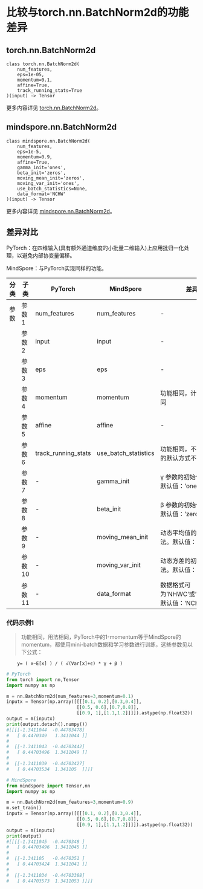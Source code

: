 # 比较与torch.nn.BatchNorm2d的功能差异

## torch.nn.BatchNorm2d

```text
class torch.nn.BatchNorm2d(
    num_features,
    eps=1e-05,
    momentum=0.1,
    affine=True,
    track_running_stats=True
)(input) -> Tensor
```

更多内容详见 [torch.nn.BatchNorm2d](https://pytorch.org/docs/1.8.1/generated/torch.nn.BatchNorm2d.html)。

## mindspore.nn.BatchNorm2d

```text
class mindspore.nn.BatchNorm2d(
    num_features,
    eps=1e-5,
    momentum=0.9,
    affine=True,
    gamma_init='ones',
    beta_init='zeros',
    moving_mean_init='zeros',
    moving_var_init='ones',
    use_batch_statistics=None,
    data_format='NCHW'
)(input) -> Tensor
```

更多内容详见 [mindspore.nn.BatchNorm2d](https://www.mindspore.cn/docs/zh-CN/master/api_python/nn/mindspore.nn.BatchNorm2d.html)。

## 差异对比

PyTorch：‎在四维输入(具有额外通道维度的小批量二维输入)上应用批归一化处理，以避免内部协变量偏移。

MindSpore：与PyTorch实现同样的功能。

| 分类 | 子类 |PyTorch | MindSpore | 差异 |
| --- | --- | --- | --- |---|
|参数 | 参数1 | num_features | num_features | - |
| | 参数2 | input | input | - |
| | 参数3 | eps | eps | - |
| | 参数4 | momentum | momentum |功能相同，计算方式不同 |
| | 参数5 | affine | affine |- |
| | 参数6 | track_running_stats | use_batch_statistics | 功能相同，不同值对应的默认方式不同 |
| | 参数7 | - | gamma_init |γ 参数的初始化方法。默认值：’ones’。 |
| | 参数8 | - | beta_init |β 参数的初始化方法。默认值：’zeros’。 |
| | 参数9 | - | moving_mean_init |动态平均值的初始化方法。默认值：’zeros’。 |
| | 参数10 | - | moving_var_init |动态方差的初始化方法。默认值：’ones’。 |
| | 参数11 | - | data_format |数据格式可为’NHWC’或’NCHW’。默认值：’NCHW’。 |

### 代码示例1

> 功能相同，用法相同，PyTorch中的1-momentum等于MindSpore的momentum，都使用mini-batch数据和学习参数进行训练，这些参数见以下公式：

```text
    y= ( x−E[x] ) / ( √(Var[x]+ϵ) * γ + β )
```

```python
# PyTorch
from torch import nn,Tensor
import numpy as np

m = nn.BatchNorm2d(num_features=3,momentum=0.1)
inputx = Tensor(np.array([[[[0.1, 0.2],[0.3,0.4]],
                          [[0.5, 0.6],[0.7,0.8]],
                          [[0.9, 1],[1.1,1.2]]]]).astype(np.float32))
output = m(inputx)
print(output.detach().numpy())
#[[[[-1.3411044  -0.44703478]
#   [ 0.4470349   1.3411044 ]]
#
#  [[-1.3411043  -0.44703442]
#   [ 0.44703496  1.3411049 ]]
#
#  [[-1.3411039  -0.44703427]
#   [ 0.44703534  1.341105  ]]]]

# MindSpore
from mindspore import Tensor,nn
import numpy as np

m = nn.BatchNorm2d(num_features=3,momentum=0.9)
m.set_train()
inputx = Tensor(np.array([[[[0.1, 0.2],[0.3,0.4]],
                          [[0.5, 0.6],[0.7,0.8]],
                          [[0.9, 1],[1.1,1.2]]]]).astype(np.float32))
output = m(inputx)
print(output)
#[[[[-1.3411045  -0.4470348 ]
#   [ 0.44703496  1.3411045 ]]
#
#  [[-1.341105   -0.4470351 ]
#   [ 0.44703424  1.3411041 ]]
#
#  [[-1.3411034  -0.44703388]
#   [ 0.44703573  1.3411053 ]]]]

```
